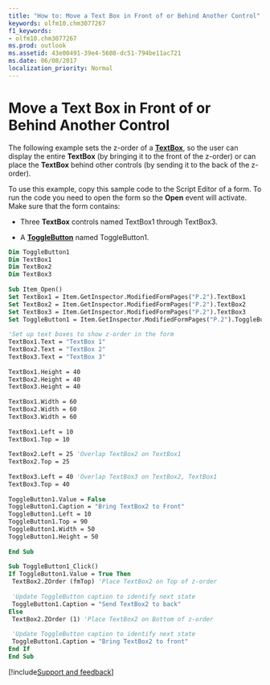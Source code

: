 ```yaml
---
title: "How to: Move a Text Box in Front of or Behind Another Control"
keywords: olfm10.chm3077267
f1_keywords:
- olfm10.chm3077267
ms.prod: outlook
ms.assetid: 43e00491-39e4-5608-dc51-794be11ac721
ms.date: 06/08/2017
localization_priority: Normal
---
```



# Move a Text Box in Front of or Behind Another Control

The following example sets the z-order of a  **[TextBox](../../../api/Outlook.textbox.md)**, so the user can display the entire  **TextBox** (by bringing it to the front of the z-order) or can place the **TextBox** behind other controls (by sending it to the back of the z-order).

To use this example, copy this sample code to the Script Editor of a form. To run the code you need to open the form so the  **Open** event will activate. Make sure that the form contains:

- Three  **TextBox** controls named TextBox1 through TextBox3.
    
- A  **[ToggleButton](../../../api/Outlook.togglebutton.md)** named ToggleButton1.
    



```vb
Dim ToggleButton1 
Dim TextBox1 
Dim TextBox2 
Dim TextBox3 
 
Sub Item_Open() 
Set TextBox1 = Item.GetInspector.ModifiedFormPages("P.2").TextBox1 
Set TextBox2 = Item.GetInspector.ModifiedFormPages("P.2").TextBox2 
Set TextBox3 = Item.GetInspector.ModifiedFormPages("P.2").TextBox3 
Set ToggleButton1 = Item.GetInspector.ModifiedFormPages("P.2").ToggleButton1 
 
'Set up text boxes to show z-order in the form 
TextBox1.Text = "TextBox 1" 
TextBox2.Text = "TextBox 2" 
TextBox3.Text = "TextBox 3" 
 
TextBox1.Height = 40 
TextBox2.Height = 40 
TextBox3.Height = 40 
 
TextBox1.Width = 60 
TextBox2.Width = 60 
TextBox3.Width = 60 
 
TextBox1.Left = 10 
TextBox1.Top = 10 
 
TextBox2.Left = 25 'Overlap TextBox2 on TextBox1 
TextBox2.Top = 25 
 
TextBox3.Left = 40 'Overlap TextBox3 on TextBox2, TextBox1 
TextBox3.Top = 40 
 
ToggleButton1.Value = False 
ToggleButton1.Caption = "Bring TextBox2 to Front" 
ToggleButton1.Left = 10 
ToggleButton1.Top = 90 
ToggleButton1.Width = 50 
ToggleButton1.Height = 50 
 
End Sub 
 
Sub ToggleButton1_Click() 
If ToggleButton1.Value = True Then 
 TextBox2.ZOrder (fmTop) 'Place TextBox2 on Top of z-order 
 
 'Update ToggleButton caption to identify next state 
 ToggleButton1.Caption = "Send TextBox2 to back" 
Else 
 TextBox2.ZOrder (1) 'Place TextBox2 on Bottom of z-order 
 
 'Update ToggleButton caption to identify next state 
 ToggleButton1.Caption = "Bring TextBox2 to front" 
End If 
End Sub
```

[!include[Support and feedback](~/includes/feedback-boilerplate.md)]
